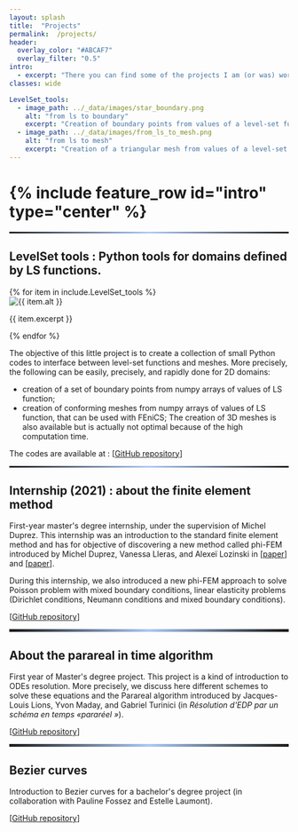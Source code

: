 ```yaml
---
layout: splash 
title:  "Projects" 
permalink:  /projects/ 
header:
  overlay_color: "#ABCAF7"
  overlay_filter: "0.5"
intro:
  - excerpt: "There you can find some of the projects I am (or was) working on."
classes: wide

LevelSet_tools:
  - image_path: ../_data/images/star_boundary.png
    alt: "from ls to boundary"
    excerpt: "Creation of boundary points from values of a level-set function."
  - image_path: ../_data/images/from_ls_to_mesh.png
    alt: "from ls to mesh"
    excerpt: "Creation of a triangular mesh from values of a level-set function."
---
```


<h1>
{% include feature_row id="intro" type="center" %}
</h1>
<hr style="border: 0;
        height: 3px;
        background-image: linear-gradient(to right, rgba(0, 0, 0, 0), rgba(171,202,247), rgba(0, 0, 0, 0));">

## LevelSet tools : Python tools for domains defined by LS functions. 

<div class="container">
  <div class="row justify-content-center">
    {% for item in include.LevelSet_tools %}
    <div class="col-lg-6 mb-4">
      <img src="{{ item.image_path }}" alt="{{ item.alt }}">
      <p>{{ item.excerpt }}</p>
    </div>
    {% endfor %}
  </div>
</div>

The objective of this little project is to create a collection of small Python codes to interface between level-set functions and meshes. 
More precisely, the following can be easily, precisely, and rapidly done for 2D domains: 
  * creation of a set of boundary points from numpy arrays of values of LS function;
  * creation of conforming meshes from numpy arrays of values of LS function, that can be used with FEniCS;
The creation of 3D meshes is also available but is actually not optimal because of the high computation time. 

The codes are available at :   \[[GitHub repository](https://github.com/KVuillemot/Project_M1_Parallelisation_en_temps)]


<hr style="border: 0;
        height: 3px;
        background-image: linear-gradient(to right, rgba(0, 0, 0, 0), rgba(171,202,247), rgba(0, 0, 0, 0));">

## Internship (2021) : about the finite element method

First-year master's degree internship, under the supervision of Michel Duprez. This internship was an introduction to the standard finite element method and has for objective of discovering a new method called phi-FEM introduced by Michel Duprez, Vanessa Lleras, and Alexeï Lozinski in \[[paper](https://hal.archives-ouvertes.fr/hal-02521111)] and \[[paper](https://hal.archives-ouvertes.fr/hal-02521042v3)].

During this internship, we also introduced a new phi-FEM approach to solve Poisson problem with mixed boundary conditions, linear elasticity problems (Dirichlet conditions, Neumann conditions and mixed boundary conditions).

  \[[GitHub repository](https://github.com/KVuillemot/Stage_M1_Phi_FEM)]

<hr style="border: 0;
        height: 5px;
        background-image: linear-gradient(to right, rgba(0, 0, 0, 0), rgba(171,202,247), rgba(0, 0, 0, 0));">

## About the parareal in time algorithm

First year of Master's degree project. This project is a kind of introduction to ODEs resolution.
More precisely, we discuss here different schemes to solve these equations and the Parareal algorithm introduced by Jacques-Louis Lions, Yvon Maday, and Gabriel Turinici (in *Résolution d'EDP par un schéma en temps «pararéel »*).

  \[[GitHub repository](https://github.com/KVuillemot/Project_M1_Parallelisation_en_temps)]

<hr style="border: 0;
        height: 5px;
        background-image: linear-gradient(to right, rgba(0, 0, 0, 0), rgba(171,202,247), rgba(0, 0, 0, 0));">
        
## Bezier curves

Introduction to Bezier curves for a bachelor's degree project (in collaboration with Pauline Fossez and Estelle Laumont).

  \[[GitHub repository](https://github.com/KVuillemot/Projet_L3_Courbes_De_Bezier)]
